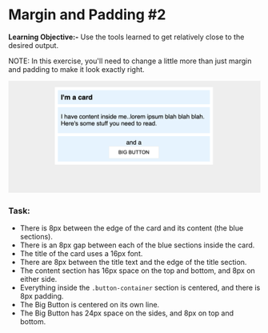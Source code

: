 # Margin and Padding #2 

**Learning Objective:-** Use the tools learned to get relatively close to the desired output. 

NOTE: In this exercise, you'll need to change a little more than just margin and padding to make it look exactly right.

![outcome](desired-outcome-2.png)

### Task:
* There is 8px between the edge of the card and its content (the blue sections).
* There is an 8px gap between each of the blue sections inside the card.
* The title of the card uses a 16px font.
* There are 8px between the title text and the edge of the title section.
* The content section has 16px space on the top and bottom, and 8px on either side.
* Everything inside the `.button-container` section is centered, and there is 8px padding.
* The Big Button is centered on its own line.
* The Big Button has 24px space on the sides, and 8px on top and bottom.